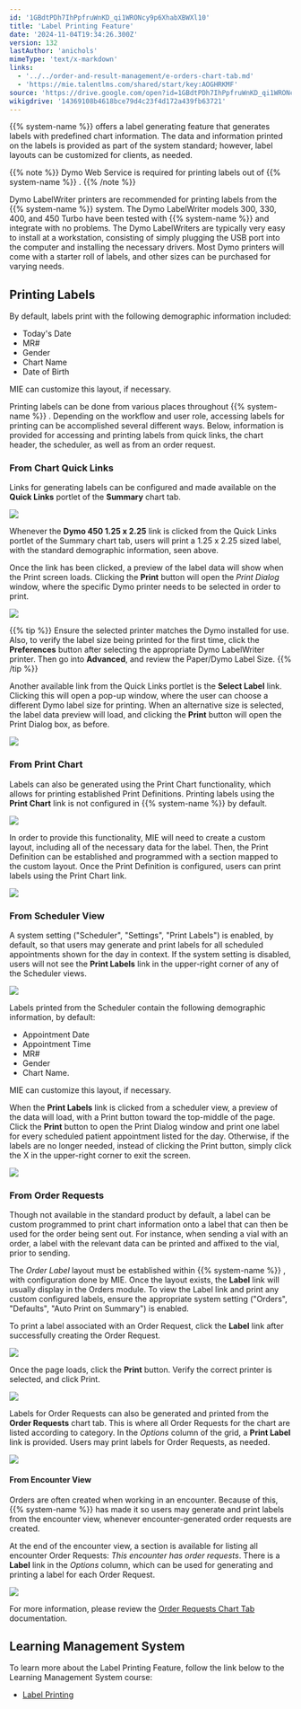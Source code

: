 ```yaml
---
id: '1GBdtPDh7IhPpfruWnKD_qi1WRONcy9p6XhabXBWXl10'
title: 'Label Printing Feature'
date: '2024-11-04T19:34:26.300Z'
version: 132
lastAuthor: 'anichols'
mimeType: 'text/x-markdown'
links:
  - '../../order-and-result-management/e-orders-chart-tab.md'
  - 'https://mie.talentlms.com/shared/start/key:AOGHRKMF'
source: 'https://drive.google.com/open?id=1GBdtPDh7IhPpfruWnKD_qi1WRONcy9p6XhabXBWXl10'
wikigdrive: '14369108b4618bce79d4c23f4d172a439fb63721'
---
```

{{% system-name %}} offers a label generating feature that generates labels with predefined chart information. The data and information printed on the labels is provided as part of the system standard; however, label layouts can be customized for clients, as needed.

{{% note %}}
Dymo Web Service is required for printing labels out of {{% system-name %}} .
{{% /note %}}

Dymo LabelWriter printers are recommended for printing labels from the {{% system-name %}} system. The Dymo LabelWriter models 300, 330, 400, and 450 Turbo have been tested with {{% system-name %}} and integrate with no problems. The Dymo LabelWriters are typically very easy to install at a workstation, consisting of simply plugging the USB port into the computer and installing the necessary drivers. Most Dymo printers will come with a starter roll of labels, and other sizes can be purchased for varying needs.

## Printing Labels

By default, labels print with the following demographic information included:

* Today's Date
* MR#
* Gender
* Chart Name
* Date of Birth

MIE can customize this layout, if necessary.

Printing labels can be done from various places throughout {{% system-name %}} . Depending on the workflow and user role, accessing labels for printing can be accomplished several different ways. Below, information is provided for accessing and printing labels from quick links, the chart header, the scheduler, as well as from an order request.

### From Chart Quick Links

Links for generating labels can be configured and made available on the **Quick Links** portlet of the **Summary** chart tab.

![](../label-printing-feature.assets/32d424ed76f2bc9f2dd0a511d4aac596.png)

Whenever the **Dymo 450 1.25 x 2.25** link is clicked from the Quick Links portlet of the Summary chart tab, users will print a 1.25 x 2.25 sized label, with the standard demographic information, seen above.

Once the link has been clicked, a preview of the label data will show when the Print screen loads. Clicking the **Print** button will open the *Print Dialog* window, where the specific Dymo printer needs to be selected in order to print.

![](../label-printing-feature.assets/9c240d7f92045eb249a4e21024538856.png)

{{% tip %}}
Ensure the selected printer matches the Dymo installed for use. Also, to verify the label size being printed for the first time, click the **Preferences** button after selecting the appropriate Dymo LabelWriter printer. Then go into **Advanced**, and review the Paper/Dymo Label Size.
{{% /tip %}}

Another available link from the Quick Links portlet is the **Select Label** link. Clicking this will open a pop-up window, where the user can choose a different Dymo label size for printing. When an alternative size is selected, the label data preview will load, and clicking the **Print** button will open the Print Dialog box, as before.

![](../label-printing-feature.assets/f34e656c2bceea66ef6214106c04c0e3.png)

### From Print Chart

Labels can also be generated using the Print Chart functionality, which allows for printing established Print Definitions. Printing labels using the **Print Chart** link is not configured in {{% system-name %}} by default.

![](../label-printing-feature.assets/f13ad6af6020dfc186cb5496b54d0d26.png)

In order to provide this functionality, MIE will need to create a custom layout, including all of the necessary data for the label. Then, the Print Definition can be established and programmed with a section mapped to the custom layout. Once the Print Definition is configured, users can print labels using the Print Chart link.

![](../label-printing-feature.assets/a72f363dd78e808fb33a81b6f4418cd5.png)

### From Scheduler View

A system setting ("Scheduler", "Settings", "Print Labels") is enabled, by default, so that users may generate and print labels for all scheduled appointments shown for the day in context. If the system setting is disabled, users will not see the **Print Labels** link in the upper-right corner of any of the Scheduler views.

![](../label-printing-feature.assets/97dce805f12481e5b763f64232066634.png)

Labels printed from the Scheduler contain the following demographic information, by default:

* Appointment Date
* Appointment Time
* MR#
* Gender
* Chart Name.

MIE can customize this layout, if necessary.

When the **Print Labels** link is clicked from a scheduler view, a preview of the data will load, with a Print button toward the top-middle of the page. Click the **Print** button to open the Print Dialog window and print one label for every scheduled patient appointment listed for the day. Otherwise, if the labels are no longer needed, instead of clicking the Print button, simply click the X in the upper-right corner to exit the screen.

![](../label-printing-feature.assets/3f0cafe01ac4f074ad81513564d773bb.png)

### From Order Requests

Though not available in the standard product by default, a label can be custom programmed to print chart information onto a label that can then be used for the order being sent out. For instance, when sending a vial with an order, a label with the relevant data can be printed and affixed to the vial, prior to sending.

The *Order Label* layout must be established within {{% system-name %}} , with configuration done by MIE. Once the layout exists, the **Label** link will usually display in the Orders module. To view the Label link and print any custom configured labels, ensure the appropriate system setting ("Orders", "Defaults", "Auto Print on Summary") is enabled.

To print a label associated with an Order Request, click the **Label** link after successfully creating the Order Request.

![](../label-printing-feature.assets/c4895f3344e736c2c19a211f88fbd9f8.png)

Once the page loads, click the **Print** button. Verify the correct printer is selected, and click Print.

![](../label-printing-feature.assets/036f7a93a384c04316d92e6adc9087c9.png)

Labels for Order Requests can also be generated and printed from the **Order Requests** chart tab. This is where all Order Requests for the chart are listed according to category. In the *Options* column of the grid, a **Print Label** link is provided. Users may print labels for Order Requests, as needed.

![](../label-printing-feature.assets/d0f43d24e3780a95a924a9e6cf8913fd.png)

#### From Encounter View

Orders are often created when working in an encounter. Because of this, {{% system-name %}} has made it so users may generate and print labels from the encounter view, whenever encounter-generated order requests are created.

At the end of the encounter view, a section is available for listing all encounter Order Requests: *This encounter has order requests*. There is a **Label** link in the *Options* column, which can be used for generating and printing a label for each Order Request.

![](../label-printing-feature.assets/5df4e0da7d071162804beb687b41f5af.png)

For more information, please review the [Order Requests Chart Tab](../../order-and-result-management/e-orders-chart-tab.md) documentation.

## Learning Management System

To learn more about the Label Printing Feature, follow the link below to the Learning Management System course:

* [Label Printing](https://mie.talentlms.com/shared/start/key:AOGHRKMF)

